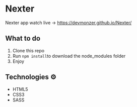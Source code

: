 # Nexter

Nexter app watch live -> https://devmonzer.github.io/Nexter/ 

## What to do 
1. Clone this repo  
2. Run `npm install`to download the node_modules folder  
3. Enjoy
 
## Technologies ⚙️

* HTML5  
* CSS3
* SASS

 
